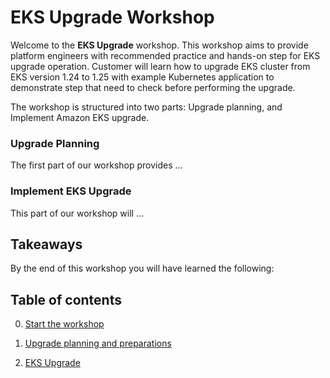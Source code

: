 # EKS Upgrade Workshop
<!--- # In-place EKS Upgrade workshop -->
<!--
** P'Jade **
-->

Welcome to the **EKS Upgrade** workshop. This workshop aims to provide platform engineers with recommended practice and hands-on step for EKS upgrade operation. Customer will learn how to upgrade EKS cluster from EKS version 1.24 to 1.25 with example Kubernetes application to demonstrate step that need to check before performing the upgrade. 

The workshop is structured into two parts: Upgrade planning, and Implement Amazon EKS upgrade.

### Upgrade Planning

The first part of our workshop provides ...

### Implement EKS Upgrade

This part of our workshop will ...

## Takeaways

By the end of this workshop you will have learned the following:

<!--
- Container basics and essential _Docker_ commands
- How to create a _Dockerfile_ to containerize your application
- How to push your container to Amazon Elastic Container Registry (ECR)
- How to deploy a container to App Runner
- How to deploy an App Runner service using a custom VPC connector
- How to use observability tools such as AWS X-Ray and CloudWatch to see application metrics
-->


## Table of contents

0. [Start the workshop](/start-workshop.md)
<!--
** P'Jade **
- Workshop Studio instructions 
- Setting up Apps 
- Install the Cron manifest
- Install EBS CSI Add-on
- Install HPA Add-on
- Checking that the app works
-->
1. [Upgrade planning and preparations](/prepare.md)
<!-- 
** Yo **
- Install Kube no trouble + show PSP & Cron will be obsolete
- Use Kubeconvert to convert the Cron manifest
  * Dump manifest for Cron & HPA
  * Run kubeconvert for Cron & HPA
  * Apply update for Cron manifest (v1.25 does not support Cron Beta API)
- Check add-ons (use EBS CSI AWS Managed Add-on as an example
  * Open EBS CSI add-on release note to verify that the target upgrade version will be supported
- Check MNG worker node version
  * kubectl get node
-->
2. [EKS Upgrade](/eks-upgrade.md)
<!-- 
** Pup **
- Note: to backup before performing the upgrade (e.g. use Velero)
- Upgrade control plane
- Upgrade data plane
  * Show configure PDB
  * Upgrade data plane
  * Show app zero downtime: 1/ at least one pod still available 2/ app can respond to traffic
** P'Joe **
- Check/verify that add-ons are still working & upgrade add-ons
  * Show add-on functional
  * Can upgrade add-ons in this step
- Upgrade applications
  * Candidate to show applying HPA manifest update
- Post-check
  * Check cluster version
  * Check data plane
  * Check application working as expected
-->
